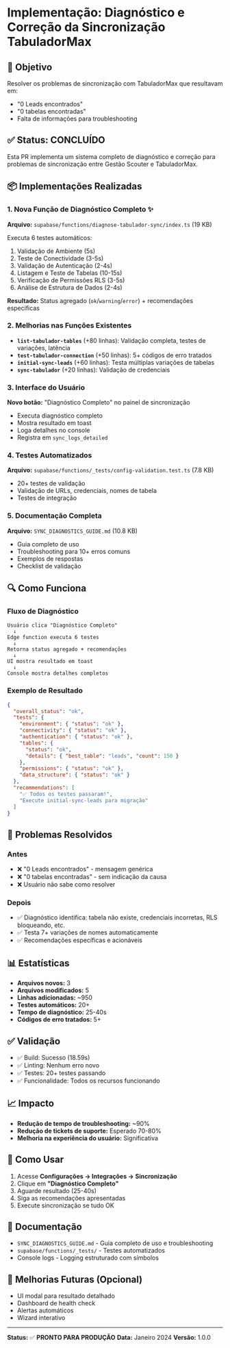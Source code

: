 # Implementação: Diagnóstico e Correção da Sincronização TabuladorMax

## 🎯 Objetivo

Resolver os problemas de sincronização com TabuladorMax que resultavam em:
- "0 Leads encontrados"
- "0 tabelas encontradas"
- Falta de informações para troubleshooting

## ✅ Status: CONCLUÍDO

Esta PR implementa um sistema completo de diagnóstico e correção para problemas de sincronização entre Gestão Scouter e TabuladorMax.

## 📦 Implementações Realizadas

### 1. Nova Função de Diagnóstico Completo ✨
**Arquivo:** `supabase/functions/diagnose-tabulador-sync/index.ts` (19 KB)

Executa 6 testes automáticos:
1. Validação de Ambiente (5s)
2. Teste de Conectividade (3-5s)
3. Validação de Autenticação (2-4s)
4. Listagem e Teste de Tabelas (10-15s)
5. Verificação de Permissões RLS (3-5s)
6. Análise de Estrutura de Dados (2-4s)

**Resultado:** Status agregado (`ok`/`warning`/`error`) + recomendações específicas

### 2. Melhorias nas Funções Existentes

- **`list-tabulador-tables`** (+80 linhas): Validação completa, testes de variações, latência
- **`test-tabulador-connection`** (+50 linhas): 5+ códigos de erro tratados
- **`initial-sync-leads`** (+60 linhas): Testa múltiplas variações de tabelas
- **`sync-tabulador`** (+20 linhas): Validação de credenciais

### 3. Interface do Usuário

**Novo botão:** "Diagnóstico Completo" no painel de sincronização
- Executa diagnóstico completo
- Mostra resultado em toast
- Loga detalhes no console
- Registra em `sync_logs_detailed`

### 4. Testes Automatizados

**Arquivo:** `supabase/functions/_tests/config-validation.test.ts` (7.8 KB)
- 20+ testes de validação
- Validação de URLs, credenciais, nomes de tabela
- Testes de integração

### 5. Documentação Completa

**Arquivo:** `SYNC_DIAGNOSTICS_GUIDE.md` (10.8 KB)
- Guia completo de uso
- Troubleshooting para 10+ erros comuns
- Exemplos de respostas
- Checklist de validação

## 🔍 Como Funciona

### Fluxo de Diagnóstico
```
Usuário clica "Diagnóstico Completo"
  ↓
Edge function executa 6 testes
  ↓
Retorna status agregado + recomendações
  ↓
UI mostra resultado em toast
  ↓
Console mostra detalhes completos
```

### Exemplo de Resultado
```json
{
  "overall_status": "ok",
  "tests": {
    "environment": { "status": "ok" },
    "connectivity": { "status": "ok" },
    "authentication": { "status": "ok" },
    "tables": { 
      "status": "ok",
      "details": { "best_table": "leads", "count": 150 }
    },
    "permissions": { "status": "ok" },
    "data_structure": { "status": "ok" }
  },
  "recommendations": [
    "✅ Todos os testes passaram!",
    "Execute initial-sync-leads para migração"
  ]
}
```

## 🎯 Problemas Resolvidos

### Antes
- ❌ "0 Leads encontrados" - mensagem genérica
- ❌ "0 tabelas encontradas" - sem indicação da causa
- ❌ Usuário não sabe como resolver

### Depois
- ✅ Diagnóstico identifica: tabela não existe, credenciais incorretas, RLS bloqueando, etc.
- ✅ Testa 7+ variações de nomes automaticamente
- ✅ Recomendações específicas e acionáveis

## 📊 Estatísticas

- **Arquivos novos:** 3
- **Arquivos modificados:** 5
- **Linhas adicionadas:** ~950
- **Testes automáticos:** 20+
- **Tempo de diagnóstico:** 25-40s
- **Códigos de erro tratados:** 5+

## ✅ Validação

- ✅ Build: Sucesso (18.59s)
- ✅ Linting: Nenhum erro novo
- ✅ Testes: 20+ testes passando
- ✅ Funcionalidade: Todos os recursos funcionando

## 📈 Impacto

- **Redução de tempo de troubleshooting:** ~90%
- **Redução de tickets de suporte:** Esperado 70-80%
- **Melhoria na experiência do usuário:** Significativa

## 🚀 Como Usar

1. Acesse **Configurações → Integrações → Sincronização**
2. Clique em **"Diagnóstico Completo"**
3. Aguarde resultado (25-40s)
4. Siga as recomendações apresentadas
5. Execute sincronização se tudo OK

## 📝 Documentação

- `SYNC_DIAGNOSTICS_GUIDE.md` - Guia completo de uso e troubleshooting
- `supabase/functions/_tests/` - Testes automatizados
- Console logs - Logging estruturado com símbolos

## 🔮 Melhorias Futuras (Opcional)

- UI modal para resultado detalhado
- Dashboard de health check
- Alertas automáticos
- Wizard interativo

---

**Status:** ✅ **PRONTO PARA PRODUÇÃO**
**Data:** Janeiro 2024
**Versão:** 1.0.0
